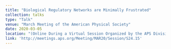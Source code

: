 ```yaml
---
title: "Biological Regulatory Networks are Minimally Frustrated"
collection: talks
type: "Talk"
venue: "March Meeting of the American Physical Society"
date: 2020-03-05
location: "(Online During a Virtual Session Organized by the APS Division of Soft Matter)"
link: 'http://meetings.aps.org/Meeting/MAR20/Session/S24.15'
---
```

